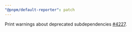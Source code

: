 ```yaml
---
"@pnpm/default-reporter": patch
---
```


Print warnings about deprecated subdependencies [#4227](https://github.com/pnpm/pnpm/issues/4227).
